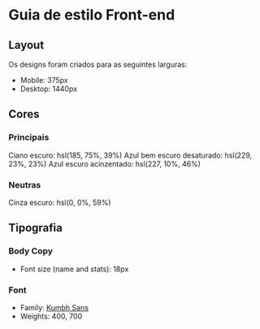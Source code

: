 # Guia de estilo Front-end

## Layout

Os designs foram criados para as seguintes larguras: 

- Mobile: 375px
- Desktop: 1440px

## Cores

### Principais

Ciano escuro: hsl(185, 75%, 39%)
Azul bem escuro desaturado: hsl(229, 23%, 23%)
Azul escuro acinzentado: hsl(227, 10%, 46%)

### Neutras

Cinza escuro: hsl(0, 0%, 59%)

## Tipografia

### Body Copy

- Font size (name and stats): 18px

### Font

- Family: [Kumbh Sans](https://fonts.google.com/specimen/Kumbh+Sans)
- Weights: 400, 700
